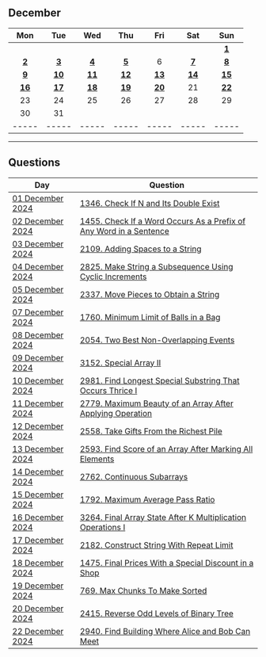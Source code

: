 December
---
| Mon | Tue | Wed | Thu | Fri | Sat | Sun |
| :---: | :---: | :---: | :---: | :---: | :---: | :---: |
|     |     |     |     |     |     | [**1**](01) |
| [**2**](02) | [**3**](03) | [**4**](04) | [**5**](05) | 6   | [**7**](07) | [**8**](08) |
| [**9**](09) | [**10**](10) | [**11**](11) | [**12**](12) | [**13**](13) | [**14**](14) | [**15**](15) |
| [**16**](16) | [**17**](17) | [**18**](18) | [**19**](19) | [**20**](20) | 21  | [**22**](22) |
| 23  | 24  | 25  | 26  | 27  | 28  | 29  |
| 30  | 31  |     |     |     |     |     |
| ----- | ----- | ----- | ----- | ----- | ----- | ----- |

---

Questions
---
| Day | Question |
| --- | --- |
| [01 December 2024](01) | [1346. Check If N and Its Double Exist](https://leetcode.com/problems/check-if-n-and-its-double-exist) |
| [02 December 2024](02) | [1455. Check If a Word Occurs As a Prefix of Any Word in a Sentence](https://leetcode.com/problems/check-if-a-word-occurs-as-a-prefix-of-any-word-in-a-sentence) |
| [03 December 2024](03) | [2109. Adding Spaces to a String](https://leetcode.com/problems/adding-spaces-to-a-string) |
| [04 December 2024](04) | [2825. Make String a Subsequence Using Cyclic Increments](https://leetcode.com/problems/make-string-a-subsequence-using-cyclic-increments) |
| [05 December 2024](05) | [2337. Move Pieces to Obtain a String](https://leetcode.com/problems/move-pieces-to-obtain-a-string) |
| [07 December 2024](07) | [1760. Minimum Limit of Balls in a Bag](https://leetcode.com/problems/minimum-limit-of-balls-in-a-bag) |
| [08 December 2024](08) | [2054. Two Best Non-Overlapping Events](https://leetcode.com/problems/two-best-non-overlapping-events) |
| [09 December 2024](09) | [3152. Special Array II](https://leetcode.com/problems/special-array-ii) |
| [10 December 2024](10) | [2981. Find Longest Special Substring That Occurs Thrice I](https://leetcode.com/problems/find-longest-special-substring-that-occurs-thrice-i) |
| [11 December 2024](11) | [2779. Maximum Beauty of an Array After Applying Operation](https://leetcode.com/problems/maximum-beauty-of-an-array-after-applying-operation) |
| [12 December 2024](12) | [2558. Take Gifts From the Richest Pile](https://leetcode.com/problems/take-gifts-from-the-richest-pile) |
| [13 December 2024](13) | [2593. Find Score of an Array After Marking All Elements](https://leetcode.com/problems/find-score-of-an-array-after-marking-all-elements) |
| [14 December 2024](14) | [2762. Continuous Subarrays](https://leetcode.com/problems/continuous-subarrays) |
| [15 December 2024](15) | [1792. Maximum Average Pass Ratio](https://leetcode.com/problems/maximum-average-pass-ratio) |
| [16 December 2024](16) | [3264. Final Array State After K Multiplication Operations I](https://leetcode.com/problems/final-array-state-after-k-multiplication-operations-i) |
| [17 December 2024](17) | [2182. Construct String With Repeat Limit](https://leetcode.com/problems/construct-string-with-repeat-limit) |
| [18 December 2024](18) | [1475. Final Prices With a Special Discount in a Shop](https://leetcode.com/problems/final-prices-with-a-special-discount-in-a-shop) |
| [19 December 2024](19) | [769. Max Chunks To Make Sorted](https://leetcode.com/problems/max-chunks-to-make-sorted) |
| [20 December 2024](20) | [2415. Reverse Odd Levels of Binary Tree](https://leetcode.com/problems/reverse-odd-levels-of-binary-tree) |
| [22 December 2024](22) | [2940. Find Building Where Alice and Bob Can Meet](https://leetcode.com/problems/find-building-where-alice-and-bob-can-meet) |
